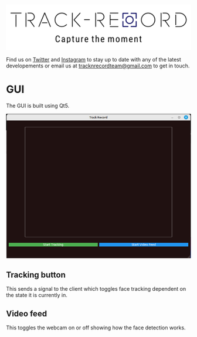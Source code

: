 ![test](https://github.com/oscell/Track-Record/blob/5bf5b6f9409c1b4b8569f964b363590f647e12f0/Images/Logo_slogan.png)

Find us on [Twitter](https://twitter.com/TrackrecordTeam) and [Instagram](https://www.instagram.com/_u/tracknrecordteam) to stay up to date with any of the latest developements or email us at tracknrecordteam@gmail.com to get in touch.

# GUI
The GUI is built using Qt5.

![GUI](/Images/GUI.png)

## Tracking button
This sends a signal to the client which toggles face tracking dependent on the state it is currently in.

## Video feed
This toggles the webcam on or off showing how the face detection works.